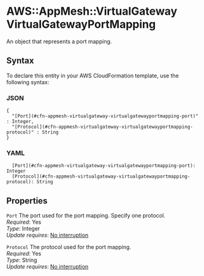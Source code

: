 # AWS::AppMesh::VirtualGateway VirtualGatewayPortMapping<a name="aws-properties-appmesh-virtualgateway-virtualgatewayportmapping"></a>

An object that represents a port mapping\.

## Syntax<a name="aws-properties-appmesh-virtualgateway-virtualgatewayportmapping-syntax"></a>

To declare this entity in your AWS CloudFormation template, use the following syntax:

### JSON<a name="aws-properties-appmesh-virtualgateway-virtualgatewayportmapping-syntax.json"></a>

```
{
  "[Port](#cfn-appmesh-virtualgateway-virtualgatewayportmapping-port)" : Integer,
  "[Protocol](#cfn-appmesh-virtualgateway-virtualgatewayportmapping-protocol)" : String
}
```

### YAML<a name="aws-properties-appmesh-virtualgateway-virtualgatewayportmapping-syntax.yaml"></a>

```
  [Port](#cfn-appmesh-virtualgateway-virtualgatewayportmapping-port): Integer
  [Protocol](#cfn-appmesh-virtualgateway-virtualgatewayportmapping-protocol): String
```

## Properties<a name="aws-properties-appmesh-virtualgateway-virtualgatewayportmapping-properties"></a>

`Port`  <a name="cfn-appmesh-virtualgateway-virtualgatewayportmapping-port"></a>
The port used for the port mapping\. Specify one protocol\.  
*Required*: Yes  
*Type*: Integer  
*Update requires*: [No interruption](https://docs.aws.amazon.com/AWSCloudFormation/latest/UserGuide/using-cfn-updating-stacks-update-behaviors.html#update-no-interrupt)

`Protocol`  <a name="cfn-appmesh-virtualgateway-virtualgatewayportmapping-protocol"></a>
The protocol used for the port mapping\.  
*Required*: Yes  
*Type*: String  
*Update requires*: [No interruption](https://docs.aws.amazon.com/AWSCloudFormation/latest/UserGuide/using-cfn-updating-stacks-update-behaviors.html#update-no-interrupt)